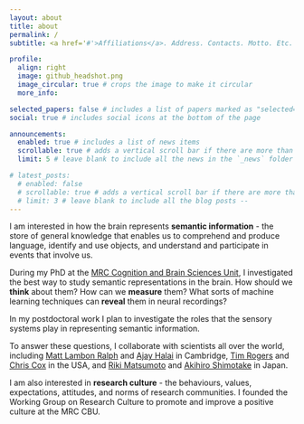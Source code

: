 ```yaml
---
layout: about
title: about
permalink: /
subtitle: <a href='#'>Affiliations</a>. Address. Contacts. Motto. Etc.

profile:
  align: right
  image: github_headshot.png
  image_circular: true # crops the image to make it circular
  more_info:

selected_papers: false # includes a list of papers marked as "selected={true}"
social: true # includes social icons at the bottom of the page

announcements:
  enabled: true # includes a list of news items
  scrollable: true # adds a vertical scroll bar if there are more than 3 news items
  limit: 5 # leave blank to include all the news in the `_news` folder

# latest_posts:
  # enabled: false
  # scrollable: true # adds a vertical scroll bar if there are more than 3 new posts items
  # limit: 3 # leave blank to include all the blog posts --
---
```


I am interested in how the brain represents **semantic information** - the store of general knowledge that enables us to comprehend and produce language, identify and use objects, and understand and participate in events that involve us. 

During my PhD at the [MRC Cognition and Brain Sciences Unit](https://www.mrc-cbu.cam.ac.uk/), I investigated the best way to study semantic representations in the brain. How should we **think** about them? How can we **measure** them? What sorts of machine learning techniques can **reveal** them in neural recordings?

In my postdoctoral work I plan to investigate the roles that the sensory systems play in representing semantic information. 

To answer these questions, I collaborate with scientists all over the world, including [Matt Lambon Ralph](https://www.mrc-cbu.cam.ac.uk/people/matt.lambon-ralph/) and [Ajay Halai](https://www.halaiaphasialab.com/) in Cambridge, [Tim Rogers](http://concepts.psych.wisc.edu/) and [Chris Cox](https://faculty.lsu.edu/chriscox/people.php) in the USA, and [Riki Matsumoto](https://www.med.kyoto-u.ac.jp/en/news/5777) and [Akihiro Shimotake](https://www.researchgate.net/profile/Akihiro-Shimotake) in Japan. 

I am also interested in **research culture** - the behaviours, values, expectations, attitudes, and norms of research communities. I founded the Working Group on Research Culture to promote and improve a positive culture at the MRC CBU.

<!-- Put your address / P.O. box / other info right below your picture. You can also disable any of these elements by editing `profile` property of the YAML header of your `_pages/about.md`. Edit `_bibliography/papers.bib` and Jekyll will render your [publications page](/al-folio/publications/) automatically. -->

